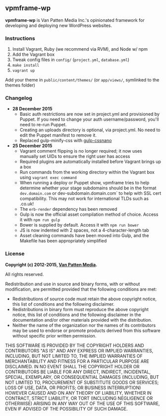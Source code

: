 ## vpmframe-wp

**vpmframe-wp** is Van Patten Media Inc.'s opinionated framework for developing and deploying new WordPress websites.

### Instructions

1. Install Vagrant, Ruby (we recommend via RVM), and Node w/ npm
2. Add the Vagrant box
3. Tweak config files in `config/` (`project.yml`, `database.yml`)
4. `make install`
5. `vagrant up`

Add your theme in `public/content/themes/` (or `app/views/`, symlinked to the themes folder)

### Changelog

*   **28 December 2015**
    *   Basic auth restrictions are now set in project.yml and provisioned by Puppet. If you need to change your auth username/password, you'll need to re-run Puppet.
    *   Creating an uploads directory is optional, via project.yml. No need to edit the Puppet manifest to remove it.
    *   Replaced gulp-minify-css with [gulp-cssnano](https://github.com/ben-eb/gulp-cssnano)
*   **25 December 2015**
    *   Vagrant comment flipping is no longer required; it now uses manually set UIDs to ensure the right user has access
    *   Required plugins are automatically installed before Vagrant brings up a box
    *   Run commands from the working directory within the Vagrant box using `vagrant exec command`
    *   When running a deploy or Puppet show, vpmframe tries to help determine whether your stage subdomains should be in the format `dev.domain.com` or dev-subdomain.domain.com` to help with SSL cert compatibility. This may not work for international TLDs such as .co.uk!
    *   The `erb-render` dependency has been removed
    *   Gulp is now the official asset compilation method of choice. Access it with `npm run gulp`
    *   Bower is supplied by default. Access it with `npm run bower`
    *   JS is now indented with 2 spaces, not a 4-character-length tab
    *   Asset cleaning commands have been moved into Gulp, and the Makefile has been appropriately simplified

### License

**Copyright (c) 2012-2015, [Van Patten Media](http://www.vanpattenmedia.com/).**

All rights reserved.

Redistribution and use in source and binary forms, with or without modification, are permitted provided that the following conditions are met:

*   Redistributions of source code must retain the above copyright notice, this list of conditions and the following disclaimer.
*   Redistributions in binary form must reproduce the above copyright notice, this list of conditions and the following disclaimer in the documentation and/or other materials provided with the distribution.
*   Neither the name of the organization nor the names of its contributors may be used to endorse or promote products derived from this software without specific prior written permission.

THIS SOFTWARE IS PROVIDED BY THE COPYRIGHT HOLDERS AND CONTRIBUTORS "AS IS" AND ANY EXPRESS OR IMPLIED WARRANTIES, INCLUDING, BUT NOT LIMITED TO, THE IMPLIED WARRANTIES OF MERCHANTABILITY AND FITNESS FOR A PARTICULAR PURPOSE ARE DISCLAIMED. IN NO EVENT SHALL THE COPYRIGHT HOLDER OR CONTRIBUTORS BE LIABLE FOR ANY DIRECT, INDIRECT, INCIDENTAL, SPECIAL, EXEMPLARY, OR CONSEQUENTIAL DAMAGES (INCLUDING, BUT NOT LIMITED TO, PROCUREMENT OF SUBSTITUTE GOODS OR SERVICES; LOSS OF USE, DATA, OR PROFITS; OR BUSINESS INTERRUPTION) HOWEVER CAUSED AND ON ANY THEORY OF LIABILITY, WHETHER IN CONTRACT, STRICT LIABILITY, OR TORT (INCLUDING NEGLIGENCE OR OTHERWISE) ARISING IN ANY WAY OUT OF THE USE OF THIS SOFTWARE, EVEN IF ADVISED OF THE POSSIBILITY OF SUCH DAMAGE.

